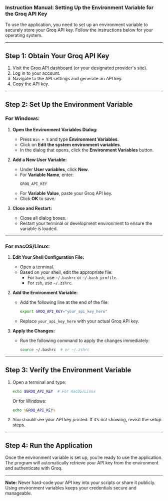 ### Instruction Manual: Setting Up the Environment Variable for the Groq API Key

To use the application, you need to set up an environment variable to securely store your Groq API key. Follow the instructions below for your operating system.

---

## Step 1: Obtain Your Groq API Key
1. Visit the [Groq API dashboard](https://groq.ai) (or your designated provider's site).
2. Log in to your account.
3. Navigate to the API settings and generate an API key.
4. Copy the API key.

---

## Step 2: Set Up the Environment Variable
### For Windows:
1. **Open the Environment Variables Dialog:**
   - Press `Win + S` and type **Environment Variables**.
   - Click on **Edit the system environment variables**.
   - In the dialog that opens, click the **Environment Variables** button.

2. **Add a New User Variable:**
   - Under **User variables**, click **New**.
   - For **Variable Name**, enter:
     ```
     GROQ_API_KEY
     ```
   - For **Variable Value**, paste your Groq API key.
   - Click **OK** to save.

3. **Close and Restart:**
   - Close all dialog boxes.
   - Restart your terminal or development environment to ensure the variable is loaded.

---

### For macOS/Linux:
1. **Edit Your Shell Configuration File:**
   - Open a terminal.
   - Based on your shell, edit the appropriate file:
     - For `bash`, use `~/.bashrc` or `~/.bash_profile`.
     - For `zsh`, use `~/.zshrc`.

2. **Add the Environment Variable:**
   - Add the following line at the end of the file:
     ```bash
     export GROQ_API_KEY="your_api_key_here"
     ```
   - Replace `your_api_key_here` with your actual Groq API key.

3. **Apply the Changes:**
   - Run the following command to apply the changes immediately:
     ```bash
     source ~/.bashrc  # or ~/.zshrc
     ```

---

## Step 3: Verify the Environment Variable
1. Open a terminal and type:
   ```bash
   echo $GROQ_API_KEY  # For macOS/Linux
   ```
   Or for Windows:
   ```cmd
   echo %GROQ_API_KEY%
   ```
2. You should see your API key printed. If it’s not showing, revisit the setup steps.

---

## Step 4: Run the Application
Once the environment variable is set up, you’re ready to use the application. The program will automatically retrieve your API key from the environment and authenticate with Groq.

---

**Note:** Never hard-code your API key into your scripts or share it publicly. Using environment variables keeps your credentials secure and manageable.
